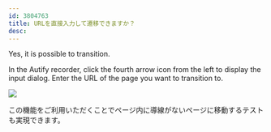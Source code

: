 ```yaml
---
id: 3804763
title: URLを直接入力して遷移できますか？
desc:
---
```


Yes, it is possible to transition.

In the Autify recorder, click the fourth arrow icon from the left to display the input dialog. Enter the URL of the page you want to transition to.

![](https://downloads.intercomcdn.com/i/o/193165851/460605b1d924099a3d4803d2/Untitled.png)

この機能をご利用いただくことでページ内に導線がないページに移動するテストも実現できます。
